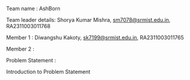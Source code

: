 Team name : AshBorn

 
Team leader details: 
Shorya Kumar Mishra, sm7078@srmist.edu.in, RA2311003011768

 Member 1 : 
 Diwangshu Kakoty, sk7199@srmist.edu.in, RA2311003011765

 Member 2 :


Problem Statement : 

Introduction to Problem Statement

